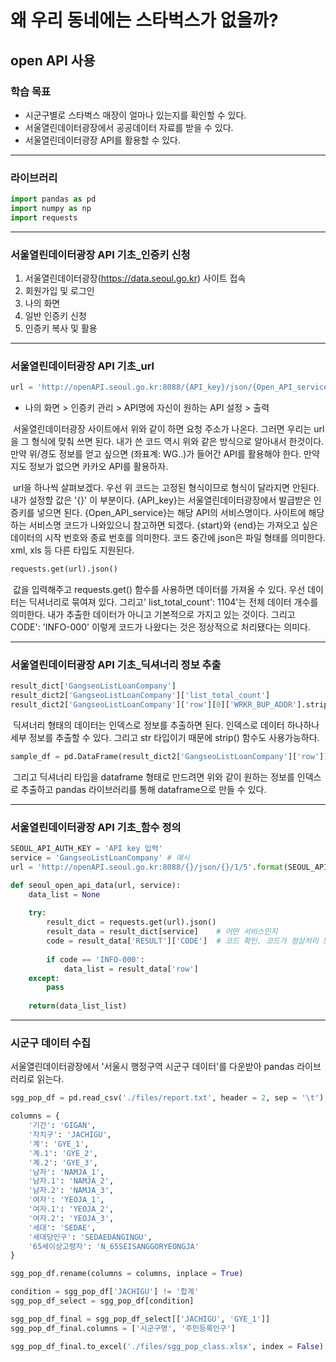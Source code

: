 # 왜 우리 동네에는 스타벅스가 없을까?



## open API 사용



### 학습 목표

- 시군구별로 스타벅스 매장이 얼마나 있는지를 확인할 수 있다.
- 서울열린데이터광장에서 공공데이터 자료를 받을 수 있다.
- 서울열린데이터광장 API를 활용할 수 있다.



---



### 라이브러리

```python
import pandas as pd
import numpy as np
import requests
```



---



### 서울열린데이터광장 API 기초_인증키 신청

1. 서울열린데이터광장(https://data.seoul.go.kr) 사이트 접속
2. 회원가입 및 로그인
3. 나의 화면
4. 일반 인증키 신청
5. 인증키 복사 및 활용



---



### 서울열린데이터광장 API 기초_url

```python
url = 'http://openAPI.seoul.go.kr:8088/{API_key}/json/{Open_API_service}/{start}/{end}'
```

- 나의 화면 > 인증키 관리 > API명에 자신이 원하는 API 설정 > 출력

​	서울열린데이터광장 사이트에서 위와 같이 하면 요청 주소가 나온다. 그러면 우리는 url을 그 형식에 맞춰 쓰면 된다. 내가 쓴 코드 역시 위와 같은 방식으로 알아내서 한것이다. 만약 위/경도 정보를 얻고 싶으면 (좌표계: WG..)가 들어간 API를 활용해야 한다. 만약 지도 정보가 없으면 카카오 API를 활용하자.

​	url을 하나씩 살펴보겠다. 우선 위 코드는 고정된 형식이므로 형식이 달라지면 안된다. 내가 설정할 값은 '{}' 이 부분이다. {API_key}는 서울열린데이터광장에서 발급받은 인증키를 넣으면 된다. {Open_API_service}는 해당 API의 서비스명이다. 사이트에 해당하는 서비스명 코드가 나와있으니 참고하면 되겠다. {start}와 {end}는 가져오고 싶은 데이터의 시작 번호와 종료 번호를 의미한다. 코드 중간에 json은 파일 형태를 의미한다. xml, xls 등 다른 타입도 지원된다.



```python
requests.get(url).json()
```

​	값을 입력해주고 requests.get() 함수를 사용하면 데이터를 가져올 수 있다. 우선 데이터는 딕셔너리로 묶여져 있다. 그리고' list_total_count': 1104'는 전체 데이터 개수를 의미한다. 내가 추출한 데이터가 아니고 기본적으로 가지고 있는 것이다. 그리고 CODE': 'INFO-000' 이렇게 코드가 나왔다는 것은 정상적으로 처리됐다는 의미다.



---



### 서울열린데이터광장 API 기초_딕셔너리 정보 추출

```python
result_dict['GangseoListLoanCompany']
result_dict2['GangseoListLoanCompany']['list_total_count']
result_dict2['GangseoListLoanCompany']['row'][0]['WRKR_BUP_ADDR'].strip()
```

​	딕셔너리 형태의 데이터는 인덱스로 정보를 추출하면 된다. 인덱스로 데이터 하나하나 세부 정보를 추출할 수 있다. 그리고 str 타입이기 때문에 strip() 함수도 사용가능하다.



```python
sample_df = pd.DataFrame(result_dict2['GangseoListLoanCompany']['row'])
```

​	그리고 딕셔너리 타입을 dataframe 형태로 만드려면 위와 같이 원하는 정보를 인덱스로 추출하고 pandas 라이브러리를 통해 dataframe으로 만들 수 있다.

 

---



### 서울열린데이터광장 API 기초_함수 정의

```python
SEOUL_API_AUTH_KEY = 'API key 입력'
service = 'GangseoListLoanCompany' # 예시
url = 'http://openAPI.seoul.go.kr:8088/{}/json/{}/1/5'.format(SEOUL_API_AUTH_KEY, service)

def seoul_open_api_data(url, service):
    data_list = None
    
    try:
        result_dict = requests.get(url).json()
        result_data = result_dict[service]    # 어떤 서비스인지
        code = result_data['RESULT']['CODE']  # 코드 확인. 코드가 정상처리 됐는지
        
        if code == 'INFO-000':
            data_list = result_data['row']
    except:
        pass
    
    return(data_list_list)
```





---



### 시군구 데이터 수집

서울열린데이터광장에서 '서울시 행정구역 시군구 데이터'를 다운받아 pandas 라이브러리로 읽는다.

```python
sgg_pop_df = pd.read_csv('./files/report.txt', header = 2, sep = '\t')

columns = {
    '기간': 'GIGAN',
    '자치구': 'JACHIGU',
    '계': 'GYE_1',
    '계.1': 'GYE_2',
    '계.2': 'GYE_3',
    '남자': 'NAMJA_1',
    '남자.1': 'NAMJA_2',
    '남자.2': 'NAMJA_3',
    '여자': 'YEOJA_1',
    '여자.1': 'YEOJA_2',
    '여자.2': 'YEOJA_3',
    '세대': 'SEDAE',
    '세대당인구': 'SEDAEDANGINGU',
    '65세이상고령자': 'N_65SEISANGGORYEONGJA'
}

sgg_pop_df.rename(columns = columns, inplace = True)

```



```python
condition = sgg_pop_df['JACHIGU'] != '합계'
sgg_pop_df_select = sgg_pop_df[condition]
```



```python
sgg_pop_df_final = sgg_pop_df_select[['JACHIGU', 'GYE_1']]
sgg_pop_df_final.columns = ['시군구명', '주민등록인구']
```



```python
sgg_pop_df_final.to_excel('./files/sgg_pop_class.xlsx', index = False)
```

